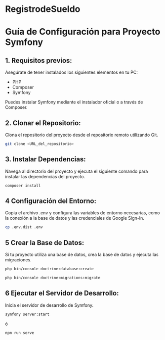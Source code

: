 ﻿# RegistrodeSueldo
# Guía de Configuración para Proyecto Symfony 

## 1. Requisitos previos:

Asegúrate de tener instalados los siguientes elementos en tu PC:

- PHP
- Composer
- Symfony

Puedes instalar Symfony mediante el instalador oficial o a través de Composer.

## 2. Clonar el Repositorio:

Clona el repositorio del proyecto desde el repositorio remoto utilizando Git.

```bash
git clone <URL_del_repositorio>
```
## 3. Instalar Dependencias:

Navega al directorio del proyecto y ejecuta el siguiente comando para instalar las dependencias del proyecto.

```bash
composer install
```

##  4 Configuración del Entorno:
Copia el archivo .env y configura las variables de entorno necesarias, como la conexión a la base de datos y las credenciales de Google Sign-In.
```bash
cp .env.dist .env
```

## 5 Crear la Base de Datos:
Si tu proyecto utiliza una base de datos, crea la base de datos y ejecuta las migraciones.
```bash
php bin/console doctrine:database:create
```
```bash
php bin/console doctrine:migrations:migrate
```


## 6 Ejecutar el Servidor de Desarrollo:
Inicia el servidor de desarrollo de Symfony.
```bash
symfony server:start
```
ó
```bash
npm run serve
```
